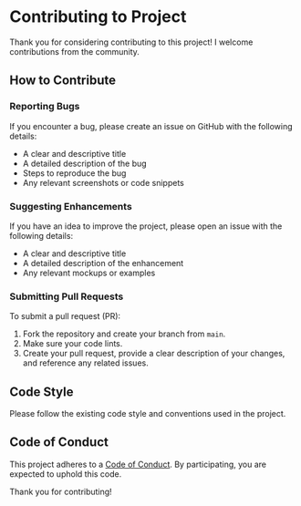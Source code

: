 # Contributing to Project

Thank you for considering contributing to this project! I welcome contributions from the community.

## How to Contribute

### Reporting Bugs

If you encounter a bug, please create an issue on GitHub with the following details:

- A clear and descriptive title
- A detailed description of the bug
- Steps to reproduce the bug
- Any relevant screenshots or code snippets

### Suggesting Enhancements

If you have an idea to improve the project, please open an issue with the following details:

- A clear and descriptive title
- A detailed description of the enhancement
- Any relevant mockups or examples

### Submitting Pull Requests

To submit a pull request (PR):

1. Fork the repository and create your branch from `main`.
2. Make sure your code lints.
3. Create your pull request, provide a clear description of your changes, and reference any related issues.

## Code Style

Please follow the existing code style and conventions used in the project.

## Code of Conduct

This project adheres to a [Code of Conduct](CODE_OF_CONDUCT.md). By participating, you are expected to uphold this code.

Thank you for contributing!
